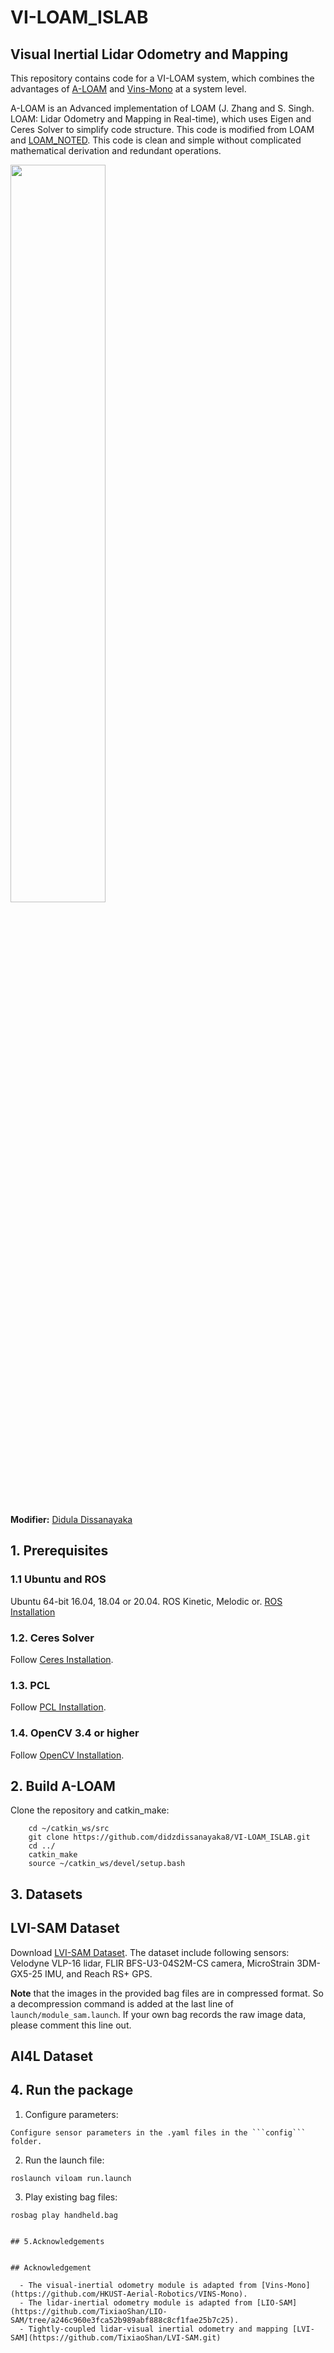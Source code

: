 # VI-LOAM_ISLAB

## Visual Inertial Lidar Odometry and Mapping

This repository contains code for a VI-LOAM system, which combines the advantages of [A-LOAM](https://github.com/HKUST-Aerial-Robotics/A-LOAM.git) and [Vins-Mono](https://github.com/HKUST-Aerial-Robotics/VINS-Mono) at a system level. 

A-LOAM is an Advanced implementation of LOAM (J. Zhang and S. Singh. LOAM: Lidar Odometry and Mapping in Real-time), which uses Eigen and Ceres Solver to simplify code structure. This code is modified from LOAM and [LOAM_NOTED](https://github.com/cuitaixiang/LOAM_NOTED). This code is clean and simple without complicated mathematical derivation and redundant operations. 

<img src="https://github.com/HKUST-Aerial-Robotics/A-LOAM/blob/devel/picture/kitti.png" width = 55% height = 55%/>

**Modifier:** [Didula Dissanayaka](https://dissanayakadidula.wixsite.com/diduladissanayaka)


## 1. Prerequisites
### 1.1 **Ubuntu** and **ROS**
Ubuntu 64-bit 16.04, 18.04 or 20.04.
ROS Kinetic, Melodic or. [ROS Installation](http://wiki.ros.org/ROS/Installation)

### 1.2. **Ceres Solver**
Follow [Ceres Installation](http://ceres-solver.org/installation.html).

### 1.3. **PCL**
Follow [PCL Installation](http://www.pointclouds.org/downloads/linux.html).

### 1.4. **OpenCV 3.4 or higher**
Follow [OpenCV Installation](https://docs.opencv.org/4.x/d7/d9f/tutorial_linux_install.html).


## 2. Build A-LOAM
Clone the repository and catkin_make:

```
    cd ~/catkin_ws/src
    git clone https://github.com/didzdissanayaka8/VI-LOAM_ISLAB.git
    cd ../
    catkin_make
    source ~/catkin_ws/devel/setup.bash
```

## 3. Datasets

## LVI-SAM Dataset


Download [LVI-SAM Dataset](https://drive.google.com/drive/folders/1q2NZnsgNmezFemoxhHnrDnp1JV_bqrgV?usp=sharing). The dataset include following sensors: Velodyne VLP-16 lidar, FLIR BFS-U3-04S2M-CS camera, MicroStrain 3DM-GX5-25 IMU, and Reach RS+ GPS.

**Note** that the images in the provided bag files are in compressed format. So a decompression command is added at the last line of ```launch/module_sam.launch```. If your own bag records the raw image data, please comment this line out.

## AI4L Dataset

## 4. Run the package

1. Configure parameters:

```
Configure sensor parameters in the .yaml files in the ```config``` folder.
```

2. Run the launch file:
```
roslaunch viloam run.launch
```

3. Play existing bag files:
```
rosbag play handheld.bag 


## 5.Acknowledgements


## Acknowledgement

  - The visual-inertial odometry module is adapted from [Vins-Mono](https://github.com/HKUST-Aerial-Robotics/VINS-Mono).
  - The lidar-inertial odometry module is adapted from [LIO-SAM](https://github.com/TixiaoShan/LIO-SAM/tree/a246c960e3fca52b989abf888c8cf1fae25b7c25).
  - Tightly-coupled lidar-visual inertial odometry and mapping [LVI-SAM](https://github.com/TixiaoShan/LVI-SAM.git)
